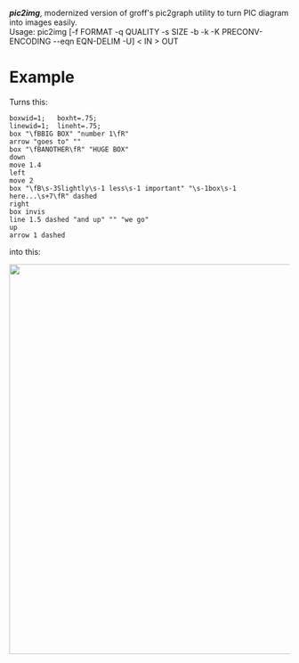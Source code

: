 ***pic2img***, modernized version of groff's pic2graph utility to turn PIC diagram into images easily.  
Usage:  pic2img [-f FORMAT -q QUALITY -s SIZE -b -k -K PRECONV-ENCODING --eqn EQN-DELIM -U] < IN > OUT

# Example

Turns this:
```
boxwid=1; 	boxht=.75;
linewid=1; 	lineht=.75;
box "\fBBIG BOX" "number 1\fR"
arrow "goes to" ""
box "\fBANOTHER\fR" "HUGE BOX"
down
move 1.4
left
move 2
box "\fB\s-3Slightly\s-1 less\s-1 important" "\s-1box\s-1 here...\s+7\fR" dashed
right
box invis
line 1.5 dashed "and up" "" "we go"
up
arrow 1 dashed

```
into this:

<img src=https://raw.githubusercontent.com/sylsau/pic2img/master/test/diag.png width=700>

